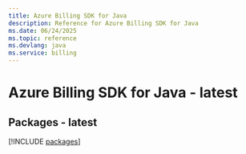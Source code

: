 ```yaml
---
title: Azure Billing SDK for Java
description: Reference for Azure Billing SDK for Java
ms.date: 06/24/2025
ms.topic: reference
ms.devlang: java
ms.service: billing
---
```

# Azure Billing SDK for Java - latest
## Packages - latest
[!INCLUDE [packages](billing-index.md)]